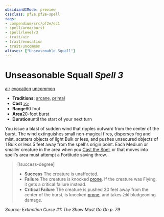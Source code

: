 ```yaml
---
obsidianUIMode: preview
cssclass: pf2e,pf2e-spell
tags:
- compendium/src/pf2e/ec1
- spell/area/burst
- spell/level/3
- trait/air
- trait/evocation
- trait/uncommon
aliases: ["Unseasonable Squall"]
---
```

# Unseasonable Squall *Spell 3*   
[air](../../rules/traits/air.md)  [evocation](../../rules/traits/evocation.md)  [uncommon](../../rules/traits/uncommon.md)  

- **Traditions**: [arcane](../../rules/traits/arcane.md), [primal](../../rules/traits/primal.md)
- **Cast** [>>](../../rules/core-rulebook/chapter-9-playing-the-game.md#Actions "Two-Action") 
- **Range**60 foot
- **Area**20-foot burst
- **Duration**until the start of your next turn

You issue a blast of sudden wind that ripples outward from the center of the burst. The wind extinguishes small non-magical fires, disperses fog and mist, scatters objects of light Bulk or less, and pushes unsecured objects of 1 Bulk or less 5 feet away from the spell's origin point. Each Medium or smaller creature in the area when you [Cast the Spell](../../rules/actions/cast-a-spell.md) or that moves into spell's area must attempt a Fortitude saving throw.

> [!success-degree] 
> - **Success** The creature is unaffected.
> - **Failure** The creature is knocked [prone](../../rules/conditions.md#Prone). If the creature was Flying, it gets a critical failure instead.
> - **Critical Failure** The creature is pushed 30 feet away from the center of the burst, is knocked [prone](../../rules/conditions.md#Prone), and takes `2d6` bludgeoning damage.

*Source: Extinction Curse #1: The Show Must Go On p. 79*